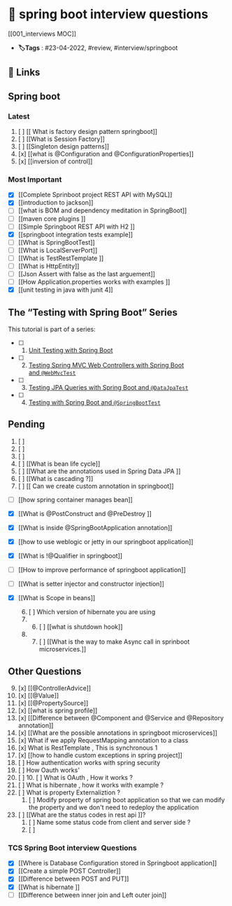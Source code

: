 # 📑 spring boot interview questions
[[001_interviews MOC]]

- **🏷️Tags** : #23-04-2022, #review, #interview/springboot

## 🔗 Links

##  Spring boot 


### Latest

1. [ ] [[ What is factory design pattern springboot]]
2. [ ] [[What is Session Factory]]
3. [ ] [[Singleton design patterns]]
4. [x] [[what is @Configuration and @ConfigurationProperties]]
5. [x] [[inversion of control]]

### Most Important 
- [x] [[Complete Sprinboot project REST API with MySQL]]
- [x] [[introduction to jackson]]
- [ ] [[what is BOM and dependency meditation in SpringBoot]]
- [ ] [[maven core plugins ]]
- [ ] [[Simple Springboot REST API with H2 ]]
- [x] [[springboot integration tests example]]
- [ ] [[What is SpringBootTest]]
- [ ] [[What is  LocalServerPort]]
- [ ] [[What is TestRestTemplate ]]
- [ ] [[What is HttpEntity]]
- [ ] [[Json Assert with false as the last arguement]]
- [ ] [[How Application.properties works with examples ]]
- [x] [[unit testing in java with junit 4]]

## The “Testing with Spring Boot” Series

This tutorial is part of a series:

- [ ]  1. [Unit Testing with Spring Boot](https://reflectoring.io/unit-testing-spring-boot/)
- [ ]  2. [Testing Spring MVC Web Controllers with Spring Boot and `@WebMvcTest`](https://reflectoring.io/spring-boot-web-controller-test/)
- [ ]  3. [Testing JPA Queries with Spring Boot and `@DataJpaTest`](https://reflectoring.io/spring-boot-data-jpa-test/)
- [ ]  4. [Testing with Spring Boot and `@SpringBootTest`](https://reflectoring.io/spring-boot-test/)


## Pending 
1. [ ] 
2. [ ] 
3. [ ] 
4. [ ] [[What is bean life cycle]]
5.  [ ] [[What are the annotations used in Spring Data JPA ]]
6. [ ] [[What is cascading ?]]
7.  [ ] [[ Can we create custom annotation in springboot]]
- [ ] [[how spring container manages bean]]
- [x] [[What is @PostConstruct and @PreDestroy ]]
- [x] [[What is inside @SpringBootApplication annotation]]
- [x] [[how to use weblogic or jetty in our springboot application]]
- [x] [[What is !@Qualifier in springboot]]
- [ ] [[How to improve performance of springboot application]]
- [ ] [[What is setter injector and constructor injection]]
- [x] [[What is Scope in beans]]

	6. [ ] Which version of hibernate you are using 
	7. 6. [ ] [[what is shutdown hook]]
	8. 7. [ ] [[What is the way to make Async call in sprinboot microservices.]]


## Other Questions

9. [x] [[@ControllerAdvice]]
10. [x] [[@Value]] 
11. [x] [[@PropertySource]]
12. [x] [[what is spring profile]]
13. [x] [[Difference between @Component and @Service and @Repository annotation]]
14. [x] [[What are the possible annotations in springboot microservices]]
15. [x] What if we apply RequestMapping annotation to a class
16. [x] What is RestTemplate , This is synchronous
1
18. [x] [[how to handle custom exceptions in spring project]]
19. [ ] How authentication works with spring security
20. [ ] How Oauth works'
21. [ ] 10. [ ] What is OAuth , How it works ?
22. [ ] What is hibernate , how it works with example ?
23. [ ] What is property Externaliztion ?
	1. [ ] Modify property of spring boot application so that we can modify the property and we don't need to redeploy the application
24. [ ] [[What are the status codes in rest api ]]?
	1. [ ] Name some status code from client and server side ?
	2. [ ] 
### TCS Spring Boot interview Questions
- [x] [[Where is Database Configuration stored in Springboot application]]
- [x] [[Create a simple POST Controller]]
- [x] [[Difference between POST and PUT]]
- [x] [[What is hibernate ]]
- [ ] [[Difference between inner join and Left outer join]]
